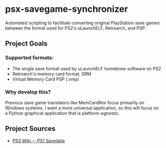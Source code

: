 # psx-savegame-synchronizer

Automated scripting to facilitate converting original PlayStation save games between the format used for PS2's uLaunchELF, Retroarch, and PSP.

## Project Goals

### Supported formats:

- The single save format used by uLaunchELF homebrew software on PS2
- Retroarch's memory card format, SRM
- Virtual Memory Card PSP (.vmp)

### Why develop this?
Previous save game translators like MemCardRex focus primarily on Windows systems. I want a more universal application, so this will focus on a Python graphical application that is platform-agnostic.

## Project Sources
- [PS3 Wiki -- PS1 Savedata](https://www.psdevwiki.com/ps3/PS1_Savedata)
